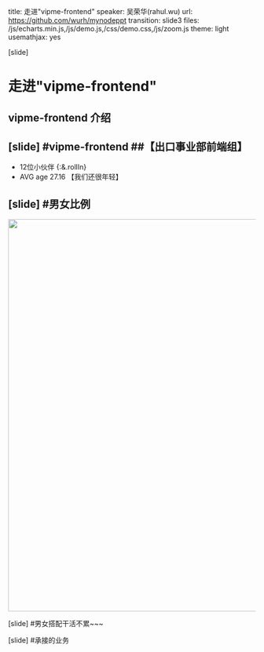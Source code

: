 title: 走进"vipme-frontend"
speaker: 吴荣华(rahul.wu)
url: https://github.com/wurh/mynodeppt
transition: slide3
files: /js/echarts.min.js,/js/demo.js,/css/demo.css,/js/zoom.js
theme: light
usemathjax: yes

[slide]
# 走进"vipme-frontend"
## vipme-frontend 介绍

[slide]
#vipme-frontend
##【出口事业部前端组】
----
* 12位小伙伴 {:&.rollIn}
* AVG age 27.16  【我们还很年轻】

[slide]
#男女比例
----
<img src="/img/nannv.png" style="width:1000px;height:800px">

[slide]
#男女搭配干活不累~~~

[slide]
#承接的业务




